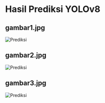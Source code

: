 # Hasil Prediksi YOLOv8

## gambar1.jpg
![Prediksi](/content/gambar1.jpg)

## gambar2.jpg
![Prediksi](/content/gambar2.jpg)

## gambar3.jpg
![Prediksi](/content/gambar3.jpg)

